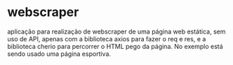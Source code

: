 # webscraper
aplicação para realização de webscraper de uma página web estática, sem uso de API, apenas com a biblioteca axios para fazer o req e res, e a biblioteca cherio para percorrer o HTML pego da página. No exemplo está sendo usado uma página esportiva.
